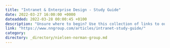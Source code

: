 ```yaml
---
title: "Intranet & Enterprise Design - Study Guide"
date: 2022-03-27 16:00:00 +0000
dateadded: 2022-03-28 00:00:45 +0100
description: "Unsure where to begin? Use this collection of links to our articles and videos to learn about intranets and enterprise to help you derive an excellent design."
link: "https://www.nngroup.com/articles/intranet-study-guide/"
category:
directory: _directory/nielsen-norman-group.md
---
```

